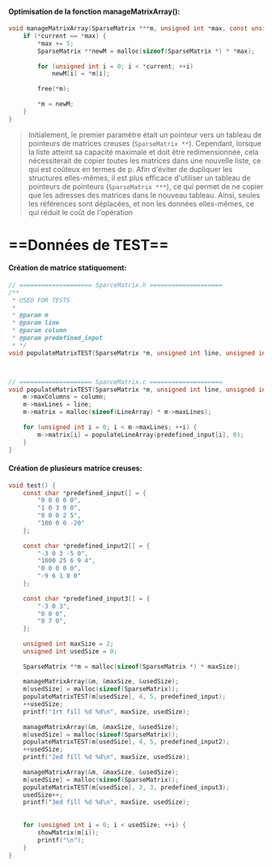 #### Optimisation de la fonction manageMatrixArray():
```c
void manageMatrixArray(SparseMatrix ***m, unsigned int *max, const unsigned int *current) {  
    if (*current == *max) {  
        *max += 5;  
        SparseMatrix **newM = malloc(sizeof(SparseMatrix *) * *max);  
  
        for (unsigned int i = 0; i < *current; ++i)  
            newM[i] = *m[i];
  
        free(*m);  
  
        *m = newM;  
    }  
}
```

>Initialement, le premier paramètre était un pointeur vers un tableau de pointeurs de matrices creuses (`SparseMatrix **`). Cependant, lorsque la liste atteint sa capacité maximale et doit être redimensionnée, cela nécessiterait de copier toutes les matrices dans une nouvelle liste, ce qui est coûteux en termes de p. Afin d'éviter de dupliquer les structures elles-mêmes, il est plus efficace d'utiliser un tableau de pointeurs de pointeurs (`SparseMatrix ***`), ce qui permet de ne copier que les adresses des matrices dans le nouveau tableau. Ainsi, seules les références sont déplacées, et non les données elles-mêmes, ce qui réduit le coût de l'opération


# ==Données de TEST==

#### Création de matrice statiquement:
```c
// ==================== SparceMatrix.h ====================
/**  
 * USED FOR TESTS 
 * 
 * @param m 
 * @param line 
 * @param column 
 * @param predefined_input 
 * */
void populateMatrixTEST(SparseMatrix *m, unsigned int line, unsigned int column, const char *predefined_input[]);



// ==================== SparceMatrix.c ====================
void populateMatrixTEST(SparseMatrix *m, unsigned int line, unsigned int column, const char *predefined_input[]) {  
    m->maxColumns = column;  
    m->maxLines = line;  
    m->matrix = malloc(sizeof(LineArray) * m->maxLines);  
  
    for (unsigned int i = 0; i < m->maxLines; ++i) {  
        m->matrix[i] = populateLineArray(predefined_input[i], 0);  
    }  
}
```

#### Création de plusieurs matrice creuses:
```c
void test() {  
    const char *predefined_input[] = {  
        "0 0 0 0 0",  
        "1 0 3 0 0",  
        "0 0 0 2 5",  
        "100 0 0 -20"  
    };  
  
    const char *predefined_input2[] = {  
        "-3 0 3 -5 0",  
        "1000 25 6 9 4",  
        "0 0 0 0 0",  
        "-9 6 1 8 0"  
    };  
  
    const char *predefined_input3[] = {  
        "-3 0 3",  
        "0 0 0",  
        "0 7 0",  
    };  
  
    unsigned int maxSize = 2;  
    unsigned int usedSize = 0;  
  
    SparseMatrix **m = malloc(sizeof(SparseMatrix *) * maxSize);  
  
    manageMatrixArray(&m, &maxSize, &usedSize);  
    m[usedSize] = malloc(sizeof(SparseMatrix));  
    populateMatrixTEST(m[usedSize], 4, 5, predefined_input);  
    ++usedSize;  
    printf("1rt fill %d %d\n", maxSize, usedSize);  
  
    manageMatrixArray(&m, &maxSize, &usedSize);  
    m[usedSize] = malloc(sizeof(SparseMatrix));  
    populateMatrixTEST(m[usedSize], 4, 5, predefined_input2);  
    ++usedSize;  
    printf("2ed fill %d %d\n", maxSize, usedSize);  
  
    manageMatrixArray(&m, &maxSize, &usedSize);  
    m[usedSize] = malloc(sizeof(SparseMatrix));  
    populateMatrixTEST(m[usedSize], 3, 3, predefined_input3);  
    usedSize++;  
    printf("3ed fill %d %d\n", maxSize, usedSize);  
  
  
    for (unsigned int i = 0; i < usedSize; ++i) {  
        showMatrix(m[i]);  
        printf("\n");  
    }  
}

```